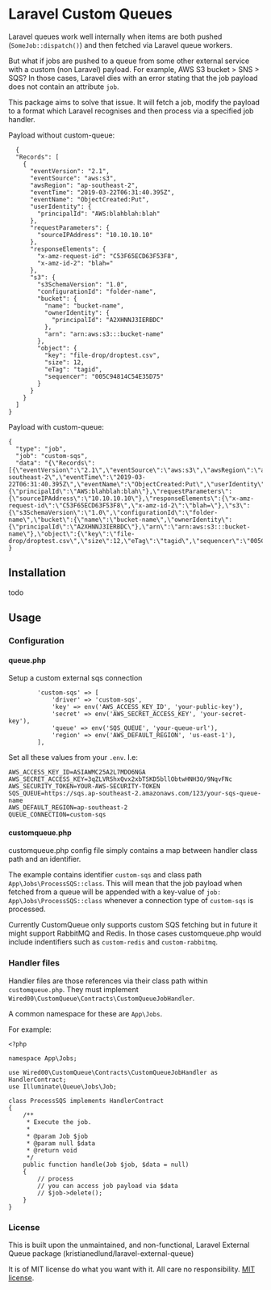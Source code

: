 # Laravel Custom Queues

Laravel queues work well internally when items are both pushed (`SomeJob::dispatch()`) and then fetched via Laravel queue workers. 

But what if jobs are pushed to a queue from some other external service with a custom (non Laravel) payload. For example, AWS S3 bucket > SNS > SQS? In those cases, Laravel dies with an error stating that the job payload does not contain an attribute `job`.

This package aims to solve that issue. It will fetch a job,  modify the payload to a format which Laravel recognises and then process via a specified job handler.

Payload without custom-queue:
```  
  {
  "Records": [
    {
      "eventVersion": "2.1",
      "eventSource": "aws:s3",
      "awsRegion": "ap-southeast-2",
      "eventTime": "2019-03-22T06:31:40.395Z",
      "eventName": "ObjectCreated:Put",
      "userIdentity": {
        "principalId": "AWS:blahblah:blah"
      },
      "requestParameters": {
        "sourceIPAddress": "10.10.10.10"
      },
      "responseElements": {
        "x-amz-request-id": "C53F65ECD63F53F8",
        "x-amz-id-2": "blah="
      },
      "s3": {
        "s3SchemaVersion": "1.0",
        "configurationId": "folder-name",
        "bucket": {
          "name": "bucket-name",
          "ownerIdentity": {
            "principalId": "A2XHNNJ3IERBDC"
          },
          "arn": "arn:aws:s3:::bucket-name"
        },
        "object": {
          "key": "file-drop/droptest.csv",
          "size": 12,
          "eTag": "tagid",
          "sequencer": "005C94814C54E35D75"
        }
      }
    }
  ]
}
```

Payload with custom-queue:
```  
{
  "type": "job",
  "job": "custom-sqs",
  "data": "{\"Records\":[{\"eventVersion\":\"2.1\",\"eventSource\":\"aws:s3\",\"awsRegion\":\"ap-southeast-2\",\"eventTime\":\"2019-03-22T06:31:40.395Z\",\"eventName\":\"ObjectCreated:Put\",\"userIdentity\":{\"principalId\":\"AWS:blahblah:blah\"},\"requestParameters\":{\"sourceIPAddress\":\"10.10.10.10\"},\"responseElements\":{\"x-amz-request-id\":\"C53F65ECD63F53F8\",\"x-amz-id-2\":\"blah=\"},\"s3\":{\"s3SchemaVersion\":\"1.0\",\"configurationId\":\"folder-name\",\"bucket\":{\"name\":\"bucket-name\",\"ownerIdentity\":{\"principalId\":\"A2XHNNJ3IERBDC\"},\"arn\":\"arn:aws:s3:::bucket-name\"},\"object\":{\"key\":\"file-drop/droptest.csv\",\"size\":12,\"eTag\":\"tagid\",\"sequencer\":\"005C94814C54E35D75\"}}}]}"
}
```

## Installation

todo

## Usage

### Configuration

#### queue.php
Setup a custom external sqs connection

```
        'custom-sqs' => [
            'driver' => 'custom-sqs',
            'key' => env('AWS_ACCESS_KEY_ID', 'your-public-key'),
            'secret' => env('AWS_SECRET_ACCESS_KEY', 'your-secret-key'),
            'queue' => env('SQS_QUEUE', 'your-queue-url'),
            'region' => env('AWS_DEFAULT_REGION', 'us-east-1'),
        ],
```

Set all these values from your `.env`. I.e: 

```
AWS_ACCESS_KEY_ID=ASIAWMC25A2L7MDO6NGA
AWS_SECRET_ACCESS_KEY=3qZLVRShxQvx2xbTSKD5bllObtwHNH3O/9NqvFNc
AWS_SECURITY_TOKEN=YOUR-AWS-SECURITY-TOKEN
SQS_QUEUE=https://sqs.ap-southeast-2.amazonaws.com/123/your-sqs-queue-name
AWS_DEFAULT_REGION=ap-southeast-2
QUEUE_CONNECTION=custom-sqs
```

#### customqueue.php
customqueue.php config file simply contains a map between handler class path and an identifier. 

The example contains identifier `custom-sqs` and class path `App\Jobs\ProcessSQS::class`. This will mean that the job payload when fetched from a queue will be appended with a key-value of `job: App\Jobs\ProcessSQS::class` whenever a connection type of `custom-sqs` is processed.

Currently CustomQueue only supports custom SQS fetching but in future it might support RabbitMQ and Redis. In those cases customqueue.php would include indentifiers such as `custom-redis` and `custom-rabbitmq`.

### Handler files

Handler files are those references via their class path within `customqueue.php`. They must implement `Wired00\CustomQueue\Contracts\CustomQueueJobHandler`.

A common namespace for these are `App\Jobs`.

For example:
```
<?php

namespace App\Jobs;

use Wired00\CustomQueue\Contracts\CustomQueueJobHandler as HandlerContract;
use Illuminate\Queue\Jobs\Job;

class ProcessSQS implements HandlerContract
{
    /**
     * Execute the job.
     *
     * @param Job $job
     * @param null $data
     * @return void
     */
    public function handle(Job $job, $data = null)
    {
        // process
        // you can access job payload via $data
		// $job->delete();
    }
}

```

### License
This is built upon the unmaintained, and non-functional, Laravel External Queue package (kristianedlund/laravel-external-queue)

It is of MIT license do what you want with it. All care no responsibility.
[MIT license](http://opensource.org/licenses/MIT).